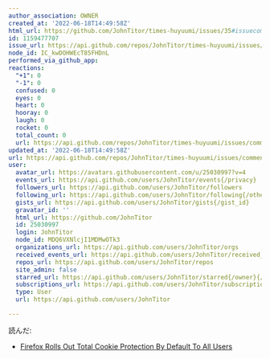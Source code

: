 ```yaml
---
author_association: OWNER
created_at: '2022-06-18T14:49:58Z'
html_url: https://github.com/JohnTitor/times-huyuumi/issues/35#issuecomment-1159477707
id: 1159477707
issue_url: https://api.github.com/repos/JohnTitor/times-huyuumi/issues/35
node_id: IC_kwDOHWEcT85FHDnL
performed_via_github_app: 
reactions:
  "+1": 0
  "-1": 0
  confused: 0
  eyes: 0
  heart: 0
  hooray: 0
  laugh: 0
  rocket: 0
  total_count: 0
  url: https://api.github.com/repos/JohnTitor/times-huyuumi/issues/comments/1159477707/reactions
updated_at: '2022-06-18T14:49:58Z'
url: https://api.github.com/repos/JohnTitor/times-huyuumi/issues/comments/1159477707
user:
  avatar_url: https://avatars.githubusercontent.com/u/25030997?v=4
  events_url: https://api.github.com/users/JohnTitor/events{/privacy}
  followers_url: https://api.github.com/users/JohnTitor/followers
  following_url: https://api.github.com/users/JohnTitor/following{/other_user}
  gists_url: https://api.github.com/users/JohnTitor/gists{/gist_id}
  gravatar_id: ''
  html_url: https://github.com/JohnTitor
  id: 25030997
  login: JohnTitor
  node_id: MDQ6VXNlcjI1MDMwOTk3
  organizations_url: https://api.github.com/users/JohnTitor/orgs
  received_events_url: https://api.github.com/users/JohnTitor/received_events
  repos_url: https://api.github.com/users/JohnTitor/repos
  site_admin: false
  starred_url: https://api.github.com/users/JohnTitor/starred{/owner}{/repo}
  subscriptions_url: https://api.github.com/users/JohnTitor/subscriptions
  type: User
  url: https://api.github.com/users/JohnTitor

---
```

読んだ:
- [Firefox Rolls Out Total Cookie Protection By Default To All Users](https://blog.mozilla.org/en/products/firefox/firefox-rolls-out-total-cookie-protection-by-default-to-all-users-worldwide/)